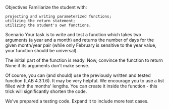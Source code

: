 Objectives
Familiarize the student with:

	projecting and writing parameterized functions;
	utilizing the return statement;
	utilizing the student's own functions.

Scenario
Your task is to write and test a function which takes two arguments (a year and a month) and returns the number of days for the given month/year pair (while only February is sensitive to the year value, your function should be universal).

The initial part of the function is ready. Now, convince the function to return None if its arguments don't make sense.

Of course, you can (and should) use the previously written and tested function (LAB 4.3.1.6). It may be very helpful. We encourage you to use a list filled with the months' lengths. You can create it inside the function - this trick will significantly shorten the code.

We've prepared a testing code. Expand it to include more test cases.
